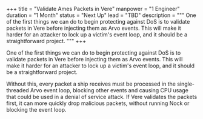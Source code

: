 +++
title = "Validate Ames Packets in Vere"
manpower = "1 Engineer"
duration = "1 Month"
status = "Next Up"
lead = "TBD"
description = """
One of the first things we can do to begin protecting against DoS is to validate packets in Vere before injecting them as Arvo events.  This will make it harder for an attacker to lock up a victim's event loop, and it should be a straightforward project.
"""
+++

One of the first things we can do to begin protecting against DoS is to validate packets in Vere before injecting them as Arvo events.  This will make it harder for an attacker to lock up a victim's event loop, and it should be a straightforward project.

Without this, every packet a ship receives must be processed in the single-threaded Arvo event loop, blocking other events and causing CPU usage that could be used in a denial of service attack.  If Vere validates the packets first, it can more quickly drop malicious packets, without running Nock or blocking the event loop.
